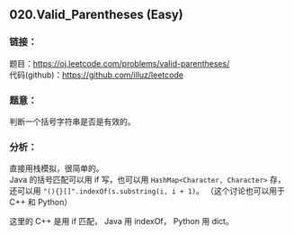 ## 020.Valid_Parentheses (Easy)

### **链接**：
题目：https://oj.leetcode.com/problems/valid-parentheses/  
代码(github)：https://github.com/illuz/leetcode

### **题意**：
判断一个括号字符串是否是有效的。

### **分析**：
直接用栈模拟，很简单的。  
Java 的括号匹配可以用 if 写，也可以用 `HashMap<Character, Character>` 存，还可以用 `"(){}[]".indexOf(s.substring(i, i + 1)`。 （这个讨论也可以用于 C++ 和 Python）  

这里的 C++ 是用 if 匹配， Java 用 indexOf， Python 用 dict。
